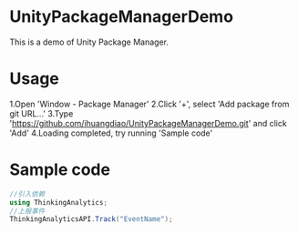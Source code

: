 # UnityPackageManagerDemo
This is a demo of  Unity Package Manager.

# Usage
1.Open 'Window - Package Manager'
2.Click '+', select 'Add package from git URL...'
3.Type 'https://github.com/ihuangdiao/UnityPackageManagerDemo.git' and click 'Add'
4.Loading completed, try running 'Sample code'

# Sample code
```csharp
//引入依赖
using ThinkingAnalytics;
//上报事件
ThinkingAnalyticsAPI.Track("EventName");
```
